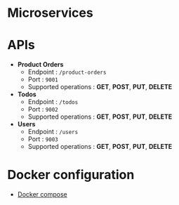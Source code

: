# Microservices

# APIs
* **Product Orders**
  - Endpoint : `/product-orders`
  - Port : `9001`
  - Supported operations : **GET**, **POST**, **PUT**, **DELETE**
* **Todos** 
  - Endpoint : `/todos`
  - Port : `9002`
  - Supported operations : **GET**, **POST**, **PUT**, **DELETE**
* **Users** 
  - Endpoint : `/users`
  - Port : `9003`
  - Supported operations : **GET**, **POST**, **PUT**, **DELETE**

# Docker configuration
* [Docker compose](./docker-compose.yml)
